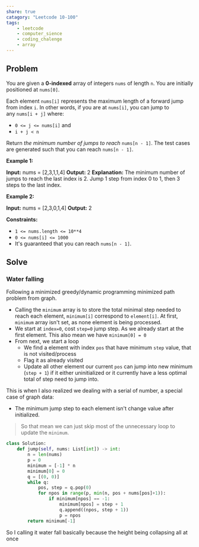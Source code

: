```yaml
---
share: true
catagory: "Leetcode 10-100"
tags:
    - leetcode
    - computer_sience
    - coding_chalenge
    - array
---
```

## Problem

You are given a **0-indexed** array of integers `nums` of length `n`. You are initially positioned at `nums[0]`.

Each element `nums[i]` represents the maximum length of a forward jump from index `i`. In other words, if you are at `nums[i]`, you can jump to any `nums[i + j]` where:

- `0 <= j <= nums[i]` and
- `i + j < n`

Return _the minimum number of jumps to reach_ `nums[n - 1]`. The test cases are generated such that you can reach `nums[n - 1]`.

**Example 1:**

**Input:** nums = [2,3,1,1,4]
**Output:** 2
**Explanation:** The minimum number of jumps to reach the last index is 2. Jump 1 step from index 0 to 1, then 3 steps to the last index.

**Example 2:**

**Input:** nums = [2,3,0,1,4]
**Output:** 2

**Constraints:**

- `1 <= nums.length <= 10**4`
- `0 <= nums[i] <= 1000`
- It's guaranteed that you can reach `nums[n - 1]`.
## Solve

### Water falling
Following a minimized greedy/dynamic programming minimized path problem from graph.
- Calling the `minimum` array is to store the total minimal step needed to reach each element, `minimum[i]` correspond to `element[i]`. At first, `minimum` array isn't set, as none element is being processed.
- We start at `index=0`, cost `step=0` jump step. As we already start at the first element. This also mean we have `minimum[0] = 0`
- From next, we start a loop
    - We find a element with index `pos` that have minimum `step` value, that is not visited/process
    - Flag it as already visited
    - Update all other element our current `pos` can jump into new minimum (`step + 1`) if it either uninitialized or it currently have a less optimal total of step need to jump into.

This is when I also realized we dealing with a serial of number, a special case of graph data:
- The minimum jump step to each element isn't change value after initialized.

> So that mean we can just skip most of the unnecessary loop to update the `minimum`.

```python
class Solution:
    def jump(self, nums: List[int]) -> int:
        n = len(nums)
        p = 0
        minimum = [-1] * n
        minimum[0] = 0
        q = [(0, 0)]
        while q:
            pos, step = q.pop(0)
            for npos in range(p, min(n, pos + nums[pos]+1)):
                if minimum[npos] == -1:
                    minimum[npos] = step + 1
                    q.append((npos, step + 1))
                    p = npos
        return minimum[-1]
```

So I calling it water fall basically because the height being collapsing all at once  
